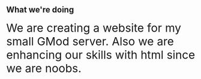 <div style="font-type: impact;"><h2>What we're doing</h2></div>
<div style="font-size: 30px; font-type: impact;">We are creating a website for my small GMod server. Also we are enhancing our skills with html since we are noobs.</div>
